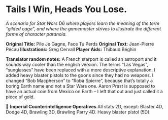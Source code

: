 # Tails I Win, Heads You Lose.
*A scenario for Star Wars D6 where players learn the meaning of the term “gilded cage”, and where the gamemaster strives to illustrate the different forms of character paranoia.*

[01banner]: https://github.com/adam-p/markdown-here/raw/master/src/common/images/icon48.png "Logo Title Text 2"

**Original Title:** Pile Je Gagne, Face Tu Perds
**Original Text:** Jean-Pierre Pécau **Illustrations:** Greg Cervall **Player Aids:** Thibaud Béghin

**Translator random notes:** A French starport is called an astroport and it sounds way cooler than the english version. The terms “Las Vegas”, “sunglasses” have been replaced with a more descriptive explanation. I added heavy blaster pistols to the goons since they had no weapons. I changed “Bob Macpherson” to “Roba Spierre”, because that’s totally a boring Earth name and not a Star Wars one. Aaron Prast is supposed to have an actual coin from Mexico on Earth – I left that out and just called it a piece of gold.



🔳 **Imperial Counterintelligence Operatives** All stats 2D, except: Blaster 4D, Dodge 4D, Brawling 3D, Brawling Parry 4D. Heavy blaster pistol (5D).
